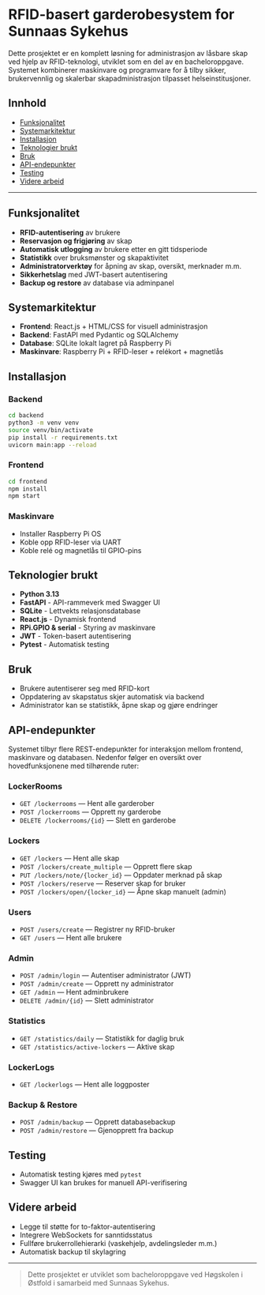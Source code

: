 # RFID-basert garderobesystem for Sunnaas Sykehus

Dette prosjektet er en komplett løsning for administrasjon av låsbare skap ved hjelp av RFID-teknologi, utviklet som en del av en bacheloroppgave. Systemet kombinerer maskinvare og programvare for å tilby sikker, brukervennlig og skalerbar skapadministrasjon tilpasset helseinstitusjoner.

## Innhold

* [Funksjonalitet](#funksjonalitet)
* [Systemarkitektur](#systemarkitektur)
* [Installasjon](#installasjon)
* [Teknologier brukt](#teknologier-brukt)
* [Bruk](#bruk)
* [API-endepunkter](#api-endepunkter)
* [Testing](#testing)
* [Videre arbeid](#videre-arbeid)

---

## Funksjonalitet

* **RFID-autentisering** av brukere
* **Reservasjon og frigjøring** av skap
* **Automatisk utlogging** av brukere etter en gitt tidsperiode
* **Statistikk** over bruksmønster og skapaktivitet
* **Administratorverktøy** for åpning av skap, oversikt, merknader m.m.
* **Sikkerhetslag** med JWT-basert autentisering
* **Backup og restore** av database via adminpanel

## Systemarkitektur

* **Frontend**: React.js + HTML/CSS for visuell administrasjon
* **Backend**: FastAPI med Pydantic og SQLAlchemy
* **Database**: SQLite lokalt lagret på Raspberry Pi
* **Maskinvare**: Raspberry Pi + RFID-leser + relékort + magnetlås

## Installasjon

### Backend

```bash
cd backend
python3 -m venv venv
source venv/bin/activate
pip install -r requirements.txt
uvicorn main:app --reload
```

### Frontend

```bash
cd frontend
npm install
npm start
```

### Maskinvare

* Installer Raspberry Pi OS
* Koble opp RFID-leser via UART
* Koble relé og magnetlås til GPIO-pins

## Teknologier brukt

* **Python 3.13**
* **FastAPI** - API-rammeverk med Swagger UI
* **SQLite** - Lettvekts relasjonsdatabase
* **React.js** - Dynamisk frontend
* **RPi.GPIO & serial** - Styring av maskinvare
* **JWT** - Token-basert autentisering
* **Pytest** - Automatisk testing

## Bruk

* Brukere autentiserer seg med RFID-kort
* Oppdatering av skapstatus skjer automatisk via backend
* Administrator kan se statistikk, åpne skap og gjøre endringer

## API-endepunkter

Systemet tilbyr flere REST-endepunkter for interaksjon mellom frontend, maskinvare og databasen. Nedenfor følger en oversikt over hovedfunksjonene med tilhørende ruter:

### LockerRooms

* `GET /lockerrooms` — Hent alle garderober
* `POST /lockerrooms` — Opprett ny garderobe
* `DELETE /lockerrooms/{id}` — Slett en garderobe

### Lockers

* `GET /lockers` — Hent alle skap
* `POST /lockers/create_multiple` — Opprett flere skap
* `PUT /lockers/note/{locker_id}` — Oppdater merknad på skap
* `POST /lockers/reserve` — Reserver skap for bruker
* `POST /lockers/open/{locker_id}` — Åpne skap manuelt (admin)

### Users

* `POST /users/create` — Registrer ny RFID-bruker
* `GET /users` — Hent alle brukere

### Admin

* `POST /admin/login` — Autentiser administrator (JWT)
* `POST /admin/create` — Opprett ny administrator
* `GET /admin` — Hent adminbrukere
* `DELETE /admin/{id}` — Slett administrator

### Statistics

* `GET /statistics/daily` — Statistikk for daglig bruk
* `GET /statistics/active-lockers` — Aktive skap

### LockerLogs

* `GET /lockerlogs` — Hent alle loggposter

### Backup & Restore

* `POST /admin/backup` — Opprett databasebackup
* `POST /admin/restore` — Gjenopprett fra backup

## Testing

* Automatisk testing kjøres med `pytest`
* Swagger UI kan brukes for manuell API-verifisering

## Videre arbeid

* Legge til støtte for to-faktor-autentisering
* Integrere WebSockets for sanntidsstatus
* Fullføre brukerrollehierarki (vaskehjelp, avdelingsleder m.m.)
* Automatisk backup til skylagring

---

> Dette prosjektet er utviklet som bacheloroppgave ved Høgskolen i Østfold i samarbeid med Sunnaas Sykehus.
